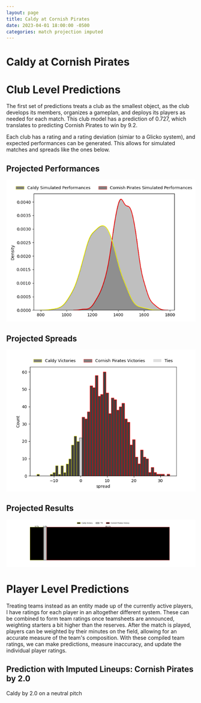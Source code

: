 ```yaml
---  
layout: page  
title: Caldy at Cornish Pirates  
date: 2023-04-01 18:00:00 -0500  
categories: match projection imputed  
---
```

# Caldy at Cornish Pirates

# Club Level Predictions


The first set of predictions treats a club as the smallest object, as the club develops its members, organizes a gameplan, and deploys its players as needed for each match. This club model has a prediction of 0.727, which translates to predicting Cornish Pirates to win by 9.2.

Each club has a rating and a rating deviation (simiar to a Glicko system), and expected performances can be generated. This allows for simulated matches and spreads like the ones below.
## Projected Performances


![Projected Performances](plots/performances_2023-04-01-CornishPirates-Caldy.png)
## Projected Spreads


![Projected Spreads](plots/spreads_2023-04-01-CornishPirates-Caldy.png)
## Projected Results


![Projected Results](plots/resultbar_2023-04-01-CornishPirates-Caldy.png)
# Player Level Predictions


Treating teams instead as an entity made up of the currently active players, I have ratings for each player in an altogether different system. These can be combined to form team ratings once teamsheets are announced, weighting starters a bit higher than the reserves. After the match is played, players can be weighted by their minutes on the field, allowing for an accurate measure of the team's composition. With these compiled team ratings, we can make predictions, measure inaccuracy, and update the individual player ratings.
## Prediction with Imputed Lineups: Cornish Pirates by 2.0


Caldy by 2.0 on a neutral pitch

